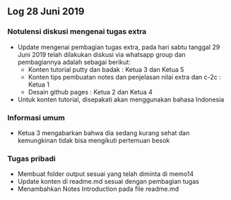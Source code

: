 Log 28 Juni 2019
---
### Notulensi diskusi mengenai tugas extra
* Update mengenai pembagian tugas extra, pada hari sabtu tanggal 29 Juni 2019 telah dilakukan diskusi via whatsapp group dan pembagiannya adalah sebagai berikut:
  * Konten tutorial putty dan badak : Ketua 3 dan Ketua 5
  * Konten tips pembuatan notes dan penjelasan nilai extra dan c-2c : Ketua 1
  * Desain github pages : Ketua 2 dan Ketua 4
* Untuk konten tutorial, disepakati akan menggunakan bahasa Indonesia

### Informasi umum
* Ketua 3 mengabarkan bahwa dia sedang kurang sehat dan kemungkinan tidak bisa mengikuti pertemuan besok

### Tugas pribadi
* Membuat folder output sesuai yang telah diminta di memo14
* Update konten di readme.md sesuai dengan pembagian tugas
* Menambahkan Notes Introduction pada file readme.md
